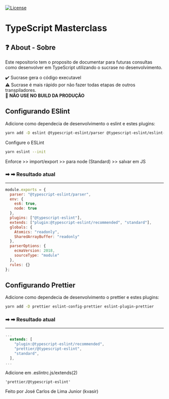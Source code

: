 [![License](https://img.shields.io/badge/License-Apache%202.0-blue.svg)](https://opensource.org/licenses/Apache-2.0)
# TypeScript Masterclass

## ❓ About - Sobre

Este repositorio tem o proposito de documentar para futuras consultas como desenvolver em TypeScript utilizando o sucrase no desenvolvimento.

✔️ Sucrase gera o código executavel  
⚠️ Sucrase é mais rápido por não fazer todas etapas de outros transpiladores.  
🚷 __NÂO USE NO BUILD DA PRODUÇÂO__

## Configurando ESlint

Adicione como dependecia de desenvolvimento o eslint e estes plugins:

``` sh
yarn add -D eslint @typescript-eslint/parser @typescript-eslint/eslint-plugin
```

Configure o ESLint 
```sh
yarn eslint --init
```
Enforce >> import/export >> para node (Standard) >> salvar em JS

### ➡ ➡ Resultado atual
-----------------------

```js
module.exports = {
  parser: "@typescript-eslint/parser",
  env: {
    es6: true,
    node: true
  },
  plugins: ["@typescript-eslint"],
  extends: ["plugin:@typescript-eslint/recommended", "standard"],
  globals: {
    Atomics: "readonly",
    SharedArrayBuffer: "readonly"
  },
  parserOptions: {
    ecmaVersion: 2018,
    sourceType: "module"
  },
  rules: {}
};

```

## Configurando Prettier

Adicione como dependecia de desenvolvimento o prettier e estes plugins:

```sh
yarn add -D prettier eslint-config-prettier eslint-plugin-prettier
```
### ➡ ➡ Resultado atual
-----------------------
```js
...
  extends: [
    "plugin:@typescript-eslint/recommended",
    "prettier/@typescript-eslint",
    "standard",
  ],
...
  ```
Adicione em .eslintrc.js/extends(2)

`'prettier/@typescript-eslint'`


Feito por José Carlos de Lima Junior (kvasir)